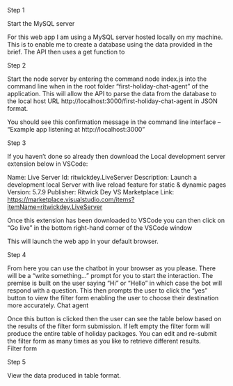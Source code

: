Step 1

Start the MySQL server
 

For this web app I am using a MySQL server hosted locally on my machine. This is to enable me to create a database using the data provided in the brief. The API then uses a get function to 

Step 2

Start the node server by entering the command node index.js into the command line when in the root folder “first-holiday-chat-agent” of the application. This will allow the API to parse the data from the database to the local host URL http://localhost:3000/first-holiday-chat-agent in JSON format. 

You should see this confirmation message in the command line interface – “Example app listening at http://localhost:3000”

Step 3

If you haven’t done so already then download the Local development server extension below in VSCode:

Name: Live Server Id: ritwickdey.LiveServer
Description: Launch a development local Server with live reload feature for static & dynamic pages Version: 5.7.9
Publisher: Ritwick Dey
VS Marketplace Link: https://marketplace.visualstudio.com/items?itemName=ritwickdey.LiveServer

Once this extension has been downloaded to VSCode you can then click on “Go live” in the bottom right-hand corner of the VSCode window 
 


This will launch the web app in your default browser. 

Step 4

From here you can use the chatbot in your browser as you please. There will be a “write something…” prompt for you to start the interaction. The premise is built on the user saying “Hi” or “Hello” in which case the bot will respond with a question. This then prompts the user to click the “yes” button to view the filter form enabling the user to choose their destination more accurately. 
Chat agent
 

Once this button is clicked then the user can see the table below based on the results of the filter form submission. If left empty the filter form will produce the entire table of holiday packages. You can edit and re-submit the filter form as many times as you like to retrieve different results.  
Filter form
 

Step 5

View the data produced in table format. 


